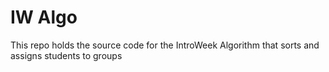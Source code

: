 # IW Algo

This repo holds the source code for the IntroWeek Algorithm that sorts and assigns students to groups